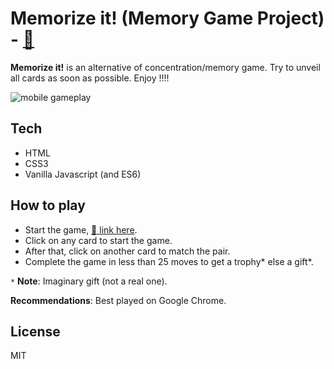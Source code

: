 # Memorize it! (Memory Game Project) - [:link:](https://adsingh14.github.io/memorize-it-game/)

**Memorize it!** is an alternative of concentration/memory game. Try to unveil all cards as soon as possible. Enjoy !!!!

![mobile gameplay](/memorize-screen.png "mobile gameplay screenshot")

## Tech
- HTML
- CSS3
- Vanilla Javascript (and ES6)

## How to play

- Start the game, [:link: link here](https://adsingh14.github.io/memorize-it-game/).
- Click on any card to start the game.
- After that, click on another card to match the pair.
- Complete the game in less than 25 moves to get a trophy\* else a gift\*.

`*` **Note**: Imaginary gift (not a real one).

**Recommendations**: Best played on Google Chrome.

## License

MIT
